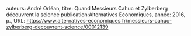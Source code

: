 auteurs: André Orléan, 
titre: Quand Messieurs Cahuc et Zylberberg découvrent la science
publication:Alternatives Economiques, 
année: 2016, 
p.,
URL: https://www.alternatives-economiques.fr/messieurs-cahuc-zylberberg-decouvrent-science/00012139


